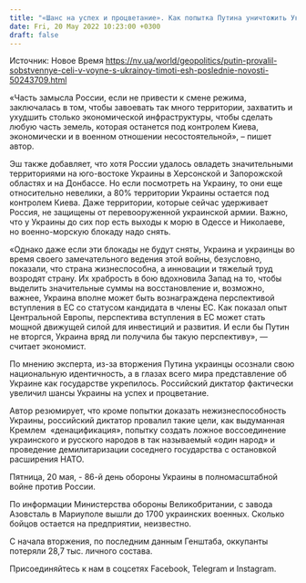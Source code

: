 ```yaml
---
title: "«Шанс на успех и процветание». Как попытка Путина уничтожить Украину как государство предоставила ей историческую возможность"
date: Fri, 20 May 2022 10:23:00 +0300
draft: false
---
```

Источник: Новое Время https://nv.ua/world/geopolitics/putin-provalil-sobstvennye-celi-v-voyne-s-ukrainoy-timoti-esh-poslednie-novosti-50243709.html


«Часть замысла России, если не привести к смене режима, заключалась в том, чтобы завоевать так много территории, захватить и ухудшить столько экономической инфраструктуры, чтобы сделать любую часть земель, которая останется под контролем Киева, экономически и в военном отношении несостоятельной», – пишет автор.

Эш также добавляет, что хотя России удалось овладеть значительными территориями на юго-востоке Украины в Херсонской и Запорожской областях и на Донбассе. Но если посмотреть на Украину, то они еще относительно невелики, а 80% территории Украины остается под контролем Киева. Даже территории, которые сейчас удерживает Россия, не защищены от перевооруженной украинской армии. Важно, что у Украины до сих пор есть выходы к морю в Одессе и Николаеве, но военно-морскую блокаду надо снять.

«Однако даже если эти блокады не будут сняты, Украина и украинцы во время своего замечательного ведения этой войны, безусловно, показали, что страна жизнеспособна, а инновации и тяжелый труд возродят страну. Их храбрость в бою вдохновила Запад на то, чтобы выделить значительные суммы на восстановление и, возможно, важнее, Украина вполне может быть вознаграждена перспективой вступления в ЕС со статусом кандидата в члены ЕС. Как показал опыт Центральной Европы, перспектива вступления в ЕС может стать мощной движущей силой для инвестиций и развития. И если бы Путин не вторгся, Украина вряд ли получила бы такую перспективу», — считает экономист.

По мнению эксперта, из-за вторжения Путина украинцы осознали свою национальную идентичность, а в глазах всего мира представление об Украине как государстве укрепилось. Российский диктатор фактически увеличил шансы Украины на успех и процветание.

Автор резюмирует, что кроме попытки доказать нежизнеспособность Украины, российский диктатор провалил такие цели, как выдуманная Кремлем  «денацификация», попытку создать ложное воссоединение украинского и русского народов в так называемый «один народ» и проведение демилитаризации соседнего государства с остановкой расширения НАТО.

Пятница, 20 мая, - 86-й день обороны Украины в полномасштабной войне против России.

По информации Министерства обороны Великобритании, с завода Азовсталь в Мариуполе вышли до 1700 украинских военных. Сколько бойцов остается на предприятии, неизвестно.

С начала вторжения, по последним данным Генштаба, оккупанты потеряли 28,7 тыс. личного состава.

Присоединяйтесь к нам в соцсетях Facebook, Telegram и Instagram.
